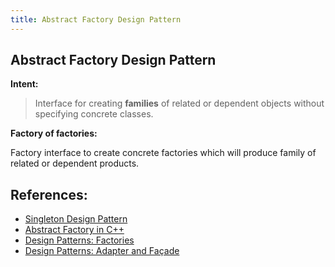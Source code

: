 ```yaml
---
title: Abstract Factory Design Pattern
---  
```


## Abstract Factory Design Pattern

**Intent:**  

> Interface for creating **families** of related or dependent objects without specifying concrete
classes.

**Factory of factories:**  

Factory interface to create concrete factories which will produce family of related or dependent products.

## References:

* [Singleton Design Pattern](https://sourcemaking.com/design_patterns/singleton)
* [Abstract Factory in C++](https://refactoring.guru/design-patterns/abstract-factory/cpp/example)
* [Design Patterns: Factories](https://www.youtube.com/watch?v=JEk7B_GUErc)
* [Design Patterns: Adapter and Façade](https://www.youtube.com/watch?v=XYa0rmRMZ1Q)